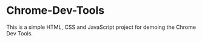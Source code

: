 # Chrome-Dev-Tools

This is a simple HTML, CSS and JavaScript project for demoing the Chrome Dev Tools.
